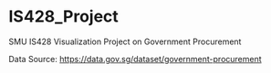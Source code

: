# IS428_Project
SMU IS428 Visualization Project on Government Procurement

Data Source: https://data.gov.sg/dataset/government-procurement

